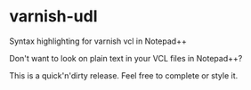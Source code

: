 varnish-udl
===========

Syntax highlighting for varnish vcl in Notepad++

Don't want to look on plain text in your VCL files in Notepad++? 

This is a quick'n'dirty release. Feel free to complete or style it.

